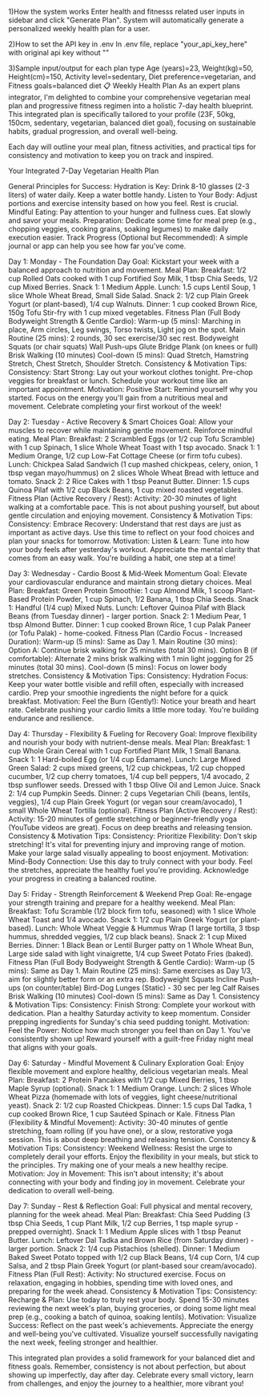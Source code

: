 1)How the system works
    Enter health and fitnesss related user inputs in sidebar and click "Generate Plan". 
    System will automatically generate a personalized weekly health plan for a user.

2)How to set the API key in .env
    In .env file, replace "your_api_key_here" with original api key without ""

3)Sample input/output for each plan type
    <sample user input>
    Age (years)=23, Weight(kg)=50, Height(cm)=150, Activity level=sedentary, Diet preference=vegetarian, and Fitness goals=balanced diet
    <sample system output>
    📋 Weekly Health Plan
As an expert plans integrator, I'm delighted to combine your comprehensive vegetarian meal plan and progressive fitness regimen into a holistic 7-day health blueprint. This integrated plan is specifically tailored to your profile (23F, 50kg, 150cm, sedentary, vegetarian, balanced diet goal), focusing on sustainable habits, gradual progression, and overall well-being.

Each day will outline your meal plan, fitness activities, and practical tips for consistency and motivation to keep you on track and inspired.

Your Integrated 7-Day Vegetarian Health Plan

General Principles for Success:
    Hydration is Key: Drink 8-10 glasses (2-3 liters) of water daily. Keep a water bottle handy.
    Listen to Your Body: Adjust portions and exercise intensity based on how you feel. Rest is crucial.
    Mindful Eating: Pay attention to your hunger and fullness cues. Eat slowly and savor your meals.
    Preparation: Dedicate some time for meal prep (e.g., chopping veggies, cooking grains, soaking legumes) to make daily execution easier.
    Track Progress (Optional but Recommended): A simple journal or app can help you see how far you've come.

Day 1: Monday - The Foundation Day
Goal: Kickstart your week with a balanced approach to nutrition and movement.
Meal Plan:
    Breakfast: 1/2 cup Rolled Oats cooked with 1 cup Fortified Soy Milk, 1 tbsp Chia Seeds, 1/2 cup Mixed Berries.
    Snack 1: 1 Medium Apple.
    Lunch: 1.5 cups Lentil Soup, 1 slice Whole Wheat Bread, Small Side Salad.
    Snack 2: 1/2 cup Plain Greek Yogurt (or plant-based), 1/4 cup Walnuts.
    Dinner: 1 cup cooked Brown Rice, 150g Tofu Stir-fry with 1 cup mixed vegetables.
Fitness Plan (Full Body Bodyweight Strength & Gentle Cardio):
    Warm-up (5 mins): Marching in place, Arm circles, Leg swings, Torso twists, Light jog on the spot.
    Main Routine (25 mins): 2 rounds, 30 sec exercise/30 sec rest.
    Bodyweight Squats (or chair squats)
    Wall Push-ups
    Glute Bridge
    Plank (on knees or full)
    Brisk Walking (10 minutes)
    Cool-down (5 mins): Quad Stretch, Hamstring Stretch, Chest Stretch, Shoulder Stretch.
Consistency & Motivation Tips:
    Consistency: Start Strong: Lay out your workout clothes tonight. Pre-chop veggies for breakfast or  lunch. Schedule your workout time like an important appointment.
    Motivation: Positive Start: Remind yourself why you started. Focus on the energy you'll gain from a nutritious meal and movement. Celebrate completing your first workout of the week!

Day 2: Tuesday - Active Recovery & Smart Choices
Goal: Allow your muscles to recover while maintaining gentle movement. Reinforce mindful eating.
Meal Plan:
    Breakfast: 2 Scrambled Eggs (or 1/2 cup Tofu Scramble) with 1 cup Spinach, 1 slice Whole Wheat Toast with 1 tsp avocado.
    Snack 1: 1 Medium Orange, 1/2 cup Low-Fat Cottage Cheese (or firm tofu cubes).
    Lunch: Chickpea Salad Sandwich (1 cup mashed chickpeas, celery, onion, 1 tbsp vegan mayo/hummus) on 2 slices Whole Wheat Bread with lettuce and tomato.
    Snack 2: 2 Rice Cakes with 1 tbsp Peanut Butter.
    Dinner: 1.5 cups Quinoa Pilaf with 1/2 cup Black Beans, 1 cup mixed roasted vegetables.
Fitness Plan (Active Recovery / Rest):
    Activity: 20-30 minutes of light walking at a comfortable pace. This is not about pushing yourself, but about gentle circulation and enjoying movement.
Consistency & Motivation Tips:
    Consistency: Embrace Recovery: Understand that rest days are just as important as active days. Use this time to reflect on your food choices and plan your snacks for tomorrow.
    Motivation: Listen & Learn: Tune into how your body feels after yesterday's workout. Appreciate the mental clarity that comes from an easy walk. You're building a habit, one step at a time!

Day 3: Wednesday - Cardio Boost & Mid-Week Momentum
Goal: Elevate your cardiovascular endurance and maintain strong dietary choices.
Meal Plan:
    Breakfast: Green Protein Smoothie: 1 cup Almond Milk, 1 scoop Plant-Based Protein Powder, 1 cup Spinach, 1/2 Banana, 1 tbsp Chia Seeds.
    Snack 1: Handful (1/4 cup) Mixed Nuts.
    Lunch: Leftover Quinoa Pilaf with Black Beans (from Tuesday dinner) - larger portion.
    Snack 2: 1 Medium Pear, 1 tbsp Almond Butter.
    Dinner: 1 cup cooked Brown Rice, 1 cup Palak Paneer (or Tofu Palak) - home-cooked.
Fitness Plan (Cardio Focus - Increased Duration):
    Warm-up (5 mins): Same as Day 1.
    Main Routine (30 mins):
    Option A: Continue brisk walking for 25 minutes (total 30 mins).
    Option B (if comfortable): Alternate 2 mins brisk walking with 1 min light jogging for 25 minutes (total 30 mins).
    Cool-down (5 mins): Focus on lower body stretches.
Consistency & Motivation Tips:
    Consistency: Hydration Focus: Keep your water bottle visible and refill often, especially with increased cardio. Prep your smoothie ingredients the night before for a quick breakfast.
    Motivation: Feel the Burn (Gently!): Notice your breath and heart rate. Celebrate pushing your cardio limits a little more today. You're building endurance and resilience.

Day 4: Thursday - Flexibility & Fueling for Recovery
Goal: Improve flexibility and nourish your body with nutrient-dense meals.
Meal Plan:
    Breakfast: 1 cup Whole Grain Cereal with 1 cup Fortified Plant Milk, 1 Small Banana.
    Snack 1: 1 Hard-boiled Egg (or 1/4 cup Edamame).
    Lunch: Large Mixed Green Salad: 2 cups mixed greens, 1/2 cup chickpeas, 1/2 cup chopped cucumber, 1/2 cup cherry tomatoes, 1/4 cup bell peppers, 1/4 avocado, 2 tbsp sunflower seeds. Dressed with 1 tbsp Olive Oil and Lemon Juice.
    Snack 2: 1/4 cup Pumpkin Seeds.
    Dinner: 2 cups Vegetarian Chili (beans, lentils, veggies), 1/4 cup Plain Greek Yogurt (or vegan sour cream/avocado), 1 small Whole Wheat Tortilla (optional).
Fitness Plan (Active Recovery / Rest):
    Activity: 15-20 minutes of gentle stretching or beginner-friendly yoga (YouTube videos are great). Focus on deep breaths and releasing tension.
Consistency & Motivation Tips:
    Consistency: Prioritize Flexibility: Don't skip stretching! It's vital for preventing injury and improving range of motion. Make your large salad visually appealing to boost enjoyment.
    Motivation: Mind-Body Connection: Use this day to truly connect with your body. Feel the stretches, appreciate the healthy fuel you're providing. Acknowledge your progress in creating a balanced routine.

Day 5: Friday - Strength Reinforcement & Weekend Prep
Goal: Re-engage your strength training and prepare for a healthy weekend.
Meal Plan:
    Breakfast: Tofu Scramble (1/2 block firm tofu, seasoned) with 1 slice Whole Wheat Toast and 1/4 avocado.
    Snack 1: 1/2 cup Plain Greek Yogurt (or plant-based).
    Lunch: Whole Wheat Veggie & Hummus Wrap (1 large tortilla, 3 tbsp hummus, shredded veggies, 1/2 cup black beans).
    Snack 2: 1 cup Mixed Berries.
    Dinner: 1 Black Bean or Lentil Burger patty on 1 Whole Wheat Bun, Large side salad with light vinaigrette, 1/4 cup Sweet Potato Fries (baked).
Fitness Plan (Full Body Bodyweight Strength & Gentle Cardio):
    Warm-up (5 mins): Same as Day 1.
    Main Routine (25 mins): Same exercises as Day 1/3, aim for slightly better form or an extra rep.
    Bodyweight Squats
    Incline Push-ups (on counter/table)
    Bird-Dog
    Lunges (Static) - 30 sec per leg
    Calf Raises
    Brisk Walking (10 minutes)
    Cool-down (5 mins): Same as Day 1.
Consistency & Motivation Tips:
    Consistency: Finish Strong: Complete your workout with dedication. Plan a healthy Saturday activity to keep momentum. Consider prepping ingredients for Sunday's chia seed pudding tonight.
    Motivation: Feel the Power: Notice how much stronger you feel than on Day 1. You've consistently shown up! Reward yourself with a guilt-free Friday night meal that aligns with your goals.

Day 6: Saturday - Mindful Movement & Culinary Exploration
Goal: Enjoy flexible movement and explore healthy, delicious vegetarian meals.
Meal Plan:
    Breakfast: 2 Protein Pancakes with 1/2 cup Mixed Berries, 1 tbsp Maple Syrup (optional).
    Snack 1: 1 Medium Orange.
    Lunch: 2 slices Whole Wheat Pizza (homemade with lots of veggies, light cheese/nutritional yeast).
    Snack 2: 1/2 cup Roasted Chickpeas.
    Dinner: 1.5 cups Dal Tadka, 1 cup cooked Brown Rice, 1 cup Sautéed Spinach or Kale.
Fitness Plan (Flexibility & Mindful Movement):
    Activity: 30-40 minutes of gentle stretching, foam rolling (if you have one), or a slow, restorative yoga session. This is about deep breathing and releasing tension.
Consistency & Motivation Tips:
    Consistency: Weekend Wellness: Resist the urge to completely derail your efforts. Enjoy the flexibility in your meals, but stick to the principles. Try making one of your meals a new healthy recipe.
    Motivation: Joy in Movement: This isn't about intensity; it's about connecting with your body and finding joy in movement. Celebrate your dedication to overall well-being.

Day 7: Sunday - Rest & Reflection
Goal: Full physical and mental recovery, planning for the week ahead.
Meal Plan:
    Breakfast: Chia Seed Pudding (3 tbsp Chia Seeds, 1 cup Plant Milk, 1/2 cup Berries, 1 tsp maple syrup - prepped overnight).
    Snack 1: 1 Medium Apple slices with 1 tbsp Peanut Butter.
    Lunch: Leftover Dal Tadka and Brown Rice (from Saturday dinner) - larger portion.
    Snack 2: 1/4 cup Pistachios (shelled).
    Dinner: 1 Medium Baked Sweet Potato topped with 1/2 cup Black Beans, 1/4 cup Corn, 1/4 cup Salsa, and 2 tbsp Plain Greek Yogurt (or plant-based sour cream/avocado).
Fitness Plan (Full Rest):
    Activity: No structured exercise. Focus on relaxation, engaging in hobbies, spending time with loved ones, and preparing for the week ahead.
Consistency & Motivation Tips:
    Consistency: Recharge & Plan: Use today to truly rest your body. Spend 15-30 minutes reviewing the next week's plan, buying groceries, or doing some light meal prep (e.g., cooking a batch of quinoa, soaking lentils).
    Motivation: Visualize Success: Reflect on the past week's achievements. Appreciate the energy and well-being you've cultivated. Visualize yourself successfully navigating the next week, feeling stronger and healthier.

This integrated plan provides a solid framework for your balanced diet and fitness goals. Remember, consistency is not about perfection, but about showing up imperfectly, day after day. Celebrate every small victory, learn from challenges, and enjoy the journey to a healthier, more vibrant you!